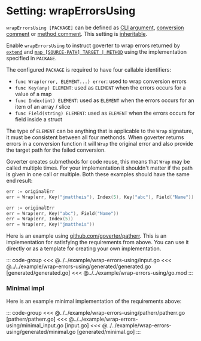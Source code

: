 # Setting: wrapErrorsUsing

`wrapErrorsUsing [PACKAGE]` can be defined as [CLI
argument](./define-settings.md#cli), [conversion
comment](./define-settings.md#conversion) or [method
comment](./define-settings.md#method). This setting is
[inheritable](./define-settings.md#inheritance).

Enable `wrapErrorsUsing` to instruct goverter to wrap errors returned by
[`extend`](./extend.md) and
[`map [SOURCE-PATH] TARGET | METHOD`](./map.md#map-source-path-target-method)
using the implementation specified in `PACKAGE`.

The configured `PACKAGE` is required to have four callable identifiers:

- `func Wrap(error, ELEMENT...) error`: used to wrap conversion errors
- `func Key(any) ELEMENT`: used as `ELEMENT` when the errors occurs for a value of a map
- `func Index(int) ELEMENT`: used as `ELEMENT` when the errors occurs for an item of an array / slice
- `func Field(string) ELEMENT`: used as `ELEMENT` when the errors occurs for field inside a struct

The type of `ELEMENT` can be anything that is applicable to the `Wrap`
signature, it must be consistent between all four methonds. When goverter
returns errors in a conversion function it will `Wrap` the original error and
also provide the target path for the failed conversion.

Goverter creates submethods for code reuse, this means that `Wrap` may be
called multiple times. For your implementation it shouldn't matter if the path
is given in one call or multiple. Both these examples should have the same end result:

```go
err := originalErr
err = Wrap(err, Key("jmattheis"), Index(5), Key("abc"), Field("Name"))
```

```go
err := originalErr
err = Wrap(err, Key("abc"), Field("Name"))
err = Wrap(err, Index(5))
err = Wrap(err, Key("jmattheis"))
```

Here is an example using
[github.com/goverter/patherr](https://github.com/goverter/patherr). This is an
implementation for satisfying the requirements from above. You can use it
directly or as a template for creating your own implementation.

::: code-group 
<<< @../../example/wrap-errors-using/input.go 
<<< @../../example/wrap-errors-using/generated/generated.go [generated/generated.go]
<<< @../../example/wrap-errors-using/go.mod
:::

### Minimal impl

Here is an example minimal implementation of the requirements above:

::: code-group 
<<< @../../example/wrap-errors-using/patherr/patherr.go [patherr/patherr.go]
<<< @../../example/wrap-errors-using/minimal_input.go [input.go]
<<< @../../example/wrap-errors-using/generated/minimal.go [generated/minimal.go]
:::
